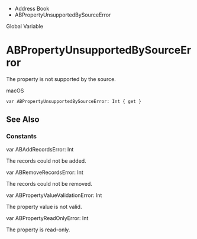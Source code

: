 

- Address Book
-  ABPropertyUnsupportedBySourceError 

Global Variable

# ABPropertyUnsupportedBySourceError

The property is not supported by the source.

macOS

``` source
var ABPropertyUnsupportedBySourceError: Int { get }
```

## See Also

### Constants

var ABAddRecordsError: Int

The records could not be added.

var ABRemoveRecordsError: Int

The records could not be removed.

var ABPropertyValueValidationError: Int

The property value is not valid.

var ABPropertyReadOnlyError: Int

The property is read-only.

